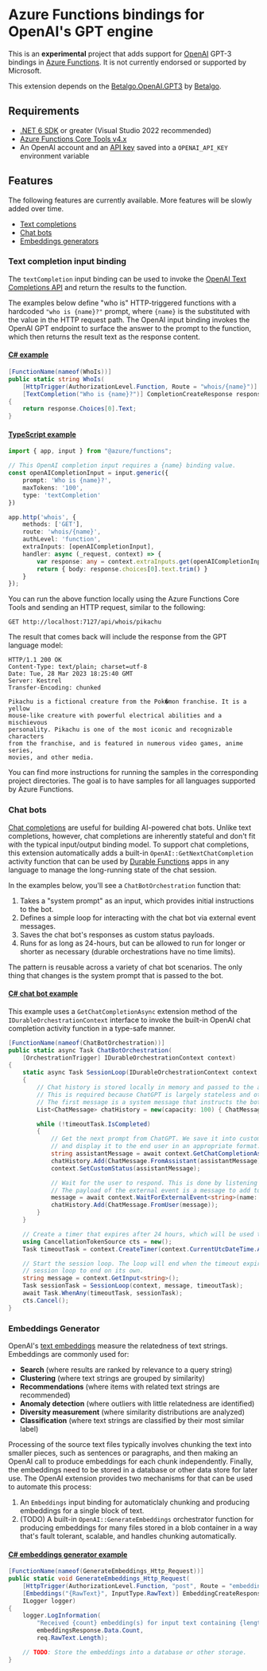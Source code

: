# Azure Functions bindings for OpenAI's GPT engine

This is an **experimental** project that adds support for [OpenAI](https://platform.openai.com/) GPT-3 bindings in [Azure Functions](https://azure.microsoft.com/products/functions/). It is not currently endorsed or supported by Microsoft.

This extension depends on the [Betalgo.OpenAI.GPT3](https://github.com/betalgo/openai) by [Betalgo](https://github.com/betalgo).

## Requirements

* [.NET 6 SDK](https://dotnet.microsoft.com/download/dotnet/6.0) or greater (Visual Studio 2022 recommended)
* [Azure Functions Core Tools v4.x](https://learn.microsoft.com/azure/azure-functions/functions-run-local?tabs=v4%2Cwindows%2Cnode%2Cportal%2Cbash)
* An OpenAI account and an [API key](https://platform.openai.com/account/api-keys) saved into a `OPENAI_API_KEY` environment variable

## Features

The following features are currently available. More features will be slowly added over time.

* [Text completions](#text-completion-input-binding)
* [Chat bots](#chat-bots)
* [Embeddings generators](#embeddings-generator)

### Text completion input binding

The `textCompletion` input binding can be used to invoke the [OpenAI Text Completions API](https://platform.openai.com/docs/guides/completion) and return the results to the function.

The examples below define "who is" HTTP-triggered functions with a hardcoded `"who is {name}?"` prompt, where `{name}` is the substituted with the value in the HTTP request path. The OpenAI input binding invokes the OpenAI GPT endpoint to surface the answer to the prompt to the function, which then returns the result text as the response content.

#### [C# example](./samples/dotnet/csharp-inproc/)

```csharp
[FunctionName(nameof(WhoIs))]
public static string WhoIs(
    [HttpTrigger(AuthorizationLevel.Function, Route = "whois/{name}")] HttpRequest req,
    [TextCompletion("Who is {name}?")] CompletionCreateResponse response)
{
    return response.Choices[0].Text;
}
```

#### [TypeScript example](./samples/nodejs/)

```typescript
import { app, input } from "@azure/functions";

// This OpenAI completion input requires a {name} binding value.
const openAICompletionInput = input.generic({
    prompt: 'Who is {name}?',
    maxTokens: '100',
    type: 'textCompletion'
})

app.http('whois', {
    methods: ['GET'],
    route: 'whois/{name}',
    authLevel: 'function',
    extraInputs: [openAICompletionInput],
    handler: async (_request, context) => {
        var response: any = context.extraInputs.get(openAICompletionInput)
        return { body: response.choices[0].text.trim() }
    }
});
```

You can run the above function locally using the Azure Functions Core Tools and sending an HTTP request, similar to the following:

```http
GET http://localhost:7127/api/whois/pikachu
```

The result that comes back will include the response from the GPT language model:

```text
HTTP/1.1 200 OK
Content-Type: text/plain; charset=utf-8
Date: Tue, 28 Mar 2023 18:25:40 GMT
Server: Kestrel
Transfer-Encoding: chunked

Pikachu is a fictional creature from the Pok�mon franchise. It is a yellow
mouse-like creature with powerful electrical abilities and a mischievous
personality. Pikachu is one of the most iconic and recognizable characters
from the franchise, and is featured in numerous video games, anime series,
movies, and other media.
```

You can find more instructions for running the samples in the corresponding project directories. The goal is to have samples for all languages supported by Azure Functions.

### Chat bots

[Chat completions](https://platform.openai.com/docs/guides/chat) are useful for building AI-powered chat bots. Unlike text completions, however, chat completions are inherently stateful and don't fit with the typical input/output binding model. To support chat completions, this extension automatically adds a built-in `OpenAI::GetNextChatCompletion` activity function that can be used by [Durable Functions](https://learn.microsoft.com/azure/azure-functions/durable/durable-functions-overview) apps in any language to manage the long-running state of the chat session.

In the examples below, you'll see a `ChatBotOrchestration` function that:

1. Takes a "system prompt" as an input, which provides initial instructions to the bot.
1. Defines a simple loop for interacting with the chat bot via external event messages.
1. Saves the chat bot's responses as custom status payloads.
1. Runs for as long as 24-hours, but can be allowed to run for longer or shorter as necessary (durable orchestrations have no time limits).

The pattern is reusable across a variety of chat bot scenarios. The only thing that changes is the system prompt that is passed to the bot.

#### [C# chat bot example](./samples/dotnet/csharp-inproc/ChatBot.cs)

This example uses a `GetChatCompletionAsync` extension method of the `IDurableOrchestrationContext` interface to invoke the built-in OpenAI chat completion activity function in a type-safe manner.

```csharp
[FunctionName(nameof(ChatBotOrchestration))]
public static async Task ChatBotOrchestration(
    [OrchestrationTrigger] IDurableOrchestrationContext context)
{
    static async Task SessionLoop(IDurableOrchestrationContext context, string message, Task timeoutTask)
    {
        // Chat history is stored locally in memory and passed to the activity function for each iteration.
        // This is required because ChatGPT is largely stateless and otherwise won't remember previous replies.
        // The first message is a system message that instructs the bot about how it should behave.
        List<ChatMessage> chatHistory = new(capacity: 100) { ChatMessage.FromSystem(message) };

        while (!timeoutTask.IsCompleted)
        {
            // Get the next prompt from ChatGPT. We save it into custom status so that a client can query it
            // and display it to the end user in an appropriate format.
            string assistantMessage = await context.GetChatCompletionAsync(chatHistory);
            chatHistory.Add(ChatMessage.FromAssistant(assistantMessage));
            context.SetCustomStatus(assistantMessage);

            // Wait for the user to respond. This is done by listening for an external event of a well-known name.
            // The payload of the external event is a message to add to the chat history.
            message = await context.WaitForExternalEvent<string>(name: "UserResponse");
            chatHistory.Add(ChatMessage.FromUser(message));
        }
    }

    // Create a timer that expires after 24 hours, which will be used to terminate the session loop.
    using CancellationTokenSource cts = new();
    Task timeoutTask = context.CreateTimer(context.CurrentUtcDateTime.AddHours(24), cts.Token);

    // Start the session loop. The loop will end when the timeout expires or if some other input causes the
    // session loop to end on its own.
    string message = context.GetInput<string>();
    Task sessionTask = SessionLoop(context, message, timeoutTask);
    await Task.WhenAny(timeoutTask, sessionTask);
    cts.Cancel();
}
```

### Embeddings Generator

OpenAI's [text embeddings](https://platform.openai.com/docs/guides/embeddings) measure the relatedness of text strings. Embeddings are commonly used for:

* **Search** (where results are ranked by relevance to a query string)
* **Clustering** (where text strings are grouped by similarity)
* **Recommendations** (where items with related text strings are recommended)
* **Anomaly detection** (where outliers with little relatedness are identified)
* **Diversity measurement** (where similarity distributions are analyzed)
* **Classification** (where text strings are classified by their most similar label)

Processing of the source text files typically involves chunking the text into smaller pieces, such as sentences or paragraphs, and then making an OpenAI call to produce embeddings for each chunk independently. Finally, the embeddings need to be stored in a database or other data store for later use. The OpenAI extension provides two mechanisms for that can be used to automate this process:

1. An `Embeddings` input binding for automaticlaly chunking and producing embeddings for a single block of text.
1. (TODO) A built-in `OpenAI::GenerateEmbeddings` orchestrator function for producing embeddings for many files stored in a blob container in a way that's fault tolerant, scalable, and handles chunking automatically.

#### [C# embeddings generator example](./samples/dotnet/csharp-inproc/EmbeddingsGenerator.cs)

```csharp
[FunctionName(nameof(GenerateEmbeddings_Http_Request))]
public static void GenerateEmbeddings_Http_Request(
    [HttpTrigger(AuthorizationLevel.Function, "post", Route = "embeddings")] EmbeddingsRequest req,
    [Embeddings("{RawText}", InputType.RawText)] EmbeddingCreateResponse embeddingsResponse,
    ILogger logger)
{
    logger.LogInformation(
        "Received {count} embedding(s) for input text containing {length} characters.",
        embeddingsResponse.Data.Count,
        req.RawText.Length);

    // TODO: Store the embeddings into a database or other storage.
}
```


